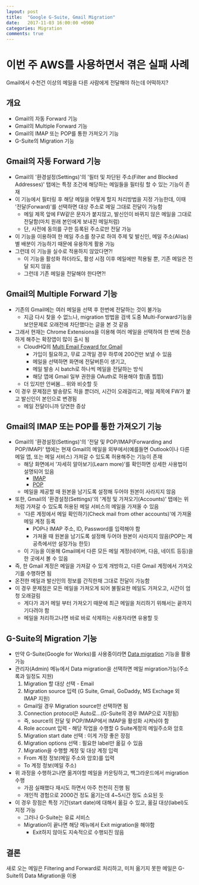 ```yaml
---
layout: post
title:  "Google G-Suite, Gmail Migration"
date:   2017-11-03 16:00:00 +0900
categories: Migration
comments: true
---
```

# 이번 주 AWS를 사용하면서 겪은 실패 사례
Gmail에서 수천건 이상의 메일을 다른 사람에게 전달해야 하는데 어떡하지?

## 개요
  * Gmail의 자동 Forward 기능
  * Gmail의 Multiple Forward 기능
  * Gmail의 IMAP 또는 POP를 통한 가져오기 기능
  * G-Suite의 Migration 기능

## Gmail의 자동 Forward 기능
  * Gmail의 '환경설정(Settings)'의 '필터 및 차단된 주소(Filter and Blocked Addresses)' 탭에는 특정 조건에 해당하는 메일들을 필터링 할 수 있는 기능이 존재
  * 이 기능에서 필터링 후 해당 메일을 어떻게 할지 처리방법을 지정 가능한데, 이때 '전달(Forward)'를 선택하면 대상 주소로 메일 그대로 전달이 가능함
    + 메일 제목 앞에 FW같은 문자가 붙지않고, 발신인이 바뀌지 않은 메일을 그대로 전달함(마치 원래 본인에게 보내진 메일처럼)
    + 단, 사전에 동의를 구한 등록된 주소로만 전달 가능
  * 이 기능을 이용하여 한 메일 주소를 창구로 하여 주제 및 발신인, 메일 주소(Alias) 별 배분이 가능하기 때문에 유용하게 활용 가능
  * 그런데 이 기능을 실수로 적용하지 않았다면?!
    + 이 기능을 활성화 하더라도, 활성 시점 이후 메일에만 적용될 뿐, 기존 메일은 전달 되지 않음
    + 그런데 기존 메일을 전달해야 한다면?!

## Gmail의 Multiple Forward 기능
  * 기존의 Gmail에는 여러 메일을 선택 후 한번에 전달하는 것이 불가능
    + 지금 다시 찾을 수 없느나, migration 방법을 검색 도중 Multi-Forward기능을 보안문제로 오래전에 차단했다는 글을 본 것 같음
  * 그래서 현재는 Chrome Extensions을 이용해 여러 메일을 선택하여 한 번에 전송하게 해주는 확장앱이 많이 출시 됨
    + CloudHQ의 [Multi Email Foward for Gmail][cloudhq-forward-multiple-emails]
      - 가입이 필요하고, 무료 고객일 경우 하루에 200건만 보낼 수 있음
      - 메일을 선택하면 화면에 전달버튼이 생기고,
      - 메일 발송 시 batch로 하나씩 메일을 전달하는 방식
      - 해당 앱에 Gmail 일부 권한을 OAuth로 허용해야 함(좀 찝찝)
    + 더 있지만 안써봄... 위와 비슷할 듯
  * 이 경우 문제점은 발송량도 적을 뿐더러, 시간이 오래걸리고, 메일 제목에 FW가 붙고 발신인이 본인으로 변경됨
    + 메일 전달이니까 당연한 증상

## Gmail의 IMAP 또는 POP를 통한 가져오기 기능
  * Gmail의 '환경설정(Settings)'의 '전달 및 POP/IMAP(Forwarding and POP/IMAP)' 탭에는 현재 Gmail의 메일을 외부에서(예를들면 Outlook이나 다른 메일 앱, 또는 메일 서비스) 가져갈 수 있도록 허용해주는 기능이 존재
    + 해당 화면에서 '자세히 알아보기(Learn more)'를 확인하면 상세한 사용법이 설명되어 있음
      - [IMAP][gmail-imap-setting]
      - [POP][gmail-pop-setting]
    + 메일을 제공할 때 원본을 남기도록 설정해 두어야 원본이 사라지지 않음
  * 또한, Gmail의 '환경설정(Settings)'의 '계정 및 가져오기(Accounts)' 탭에는 위 처럼 가져갈 수 있도록 허용된 메일 서비스의 메일을 가져올 수 있음
    + '다른 계정에서 메일 확인하기(Check mail from other accounts)'에 가져올 메일 계정 등록
      - POP나 IMAP 주소, ID, Password를 입력해야 함
      - 가져올 때 원본을 남기도록 설정해 두어야 원본이 사라지지 않음(POP는 제공측에서만 설정가능 한듯)
    + 이 기능을 이용해 Gmail에서 다른 모든 메일 계정(네이버, 다음, 네이트 등등)을 한 곳에서 볼 수 있음
  * 즉, 한 Gmail 계정은 메일을 가져갈 수 있게 개방하고, 다른 Gmail 계정에서 가져오기를 수행하면 됨
  * 온전한 메일과 발신인의 정보를 간직한채 그대로 전달이 가능함
  * 이 경우 문제점은 모든 메일을 가져오게 되어 불필요한 메일도 가져오고, 시간이 엄청 오래걸림
    + 게다가 과거 메일 부터 가져오기 때문에 최근 메일을 처리하기 위해서는 끝까지 기다려야 함
    + 메일을 처리하고나면 바로 바로 삭제하는 사용자라면 유용할 듯

## G-Suite의 Migration 기능
  * 만약 G-Suite(Google for Works)를 사용중이라면 [Data migration][gsuite-email-migration] 기능을 활용 가능
  * 관리자(Admin) 메뉴에서 Data migration을 선택하면 메일 migration가능(주소록과 일정도 지원)
    1. Migration 할 대상 선택 - Email
    2. Migration source 입력 (G Suite, Gmail, GoDaddy, MS Exchage 외 IMAP 지원)
      - Gmail일 경우 Migration source만 선택하면 됨
    3. Connection protocol은 Auto로...(G-Suite의 경우 IMAP으로 지정됨)
      - 즉, source의 전달 및 POP/IMAP에서 IMAP을 활성화 시켜놔야 함
    4. Role account 입력 - 해당 작업을 수행할 G Suite계정의 메일주소와 암호
    5. Migration start date 선택 : 이게 가장 좋은 장점
    6. Migration options 선택 : 필요한 label만 옮길 수 있음
    7. Migration을 수행할 계정 및 대상 계정 입력
      - From 계정 정보(메일 주소와 암호)를 입력
      - To 계정 정보(메일 주소)
  * 위 과정을 수행하고나면 옮겨야할 메일을 카운팅하고, 백그라운드에서 migration 수행
    + 가끔 실패했다 재시도 하면서 아주 천천히 진행 됨
    + 개인적 경험으로 2000건 정도 옮기는데 4~5시간 정도 소요된 듯
  * 이 경우 장점은 특정 기간(start date)에 대해서 옮길 수 있고, 옮길 대상(label)도 지정 가능
    + 그러나 G-Suite는 유료 서비스
    + Migration이 끝나면 해당 메뉴에서 Exit migration을 해야함
      - Exit하지 않아도 지속적으로 수행되진 않음

## 결론
새로 오는 메일은 Filtering and Forward로 처리하고, 미처 옮기지 못한 메일은 G-Suite의 Data Migration을 이용

[cloudhq-forward-multiple-emails]: https://blog.cloudhq.net/forward-multiple-emails-gmail/
[gmail-imap-setting]: https://support.google.com/mail/answer/7126229
[gmail-pop-setting]: https://support.google.com/mail/answer/7104828
[gsuite-email-migration]: https://support.google.com/a/answer/6351474
